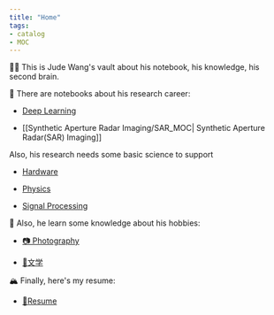 ```yaml
---
title: "Home"
tags:
- catalog
- MOC
---
```


🕵️‍♂️ This is Jude Wang's vault about his notebook, his knowledge, his second brain. 

🚧 There are notebooks about his research career:

* [Deep Learning](Deep_Learning_And_Machine_Learning/Deep%20_Learning_MOC.md)

* [[Synthetic Aperture Radar Imaging/SAR_MOC| Synthetic Aperture Radar(SAR) Imaging]]

Also, his research needs some basic science to support

* [Hardware](Hardware/Hardware_MOC.md)

* [Physics](Physics/Physics_MOC.md)

* [Signal Processing](Signal%20Processing/Signal%20Processing_MOC.md)

🛶 Also, he learn some knowledge about his hobbies:

* [📷 Photography](Photography/Photography_MOC.md)

* [📮文学](文学/文学_MOC.md)

🏔 Finally, here's my resume:

* [🍉Resume](resume.md)

